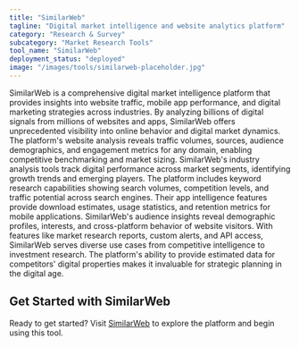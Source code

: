 ```yaml
---
title: "SimilarWeb"
tagline: "Digital market intelligence and website analytics platform"
category: "Research & Survey"
subcategory: "Market Research Tools"
tool_name: "SimilarWeb"
deployment_status: "deployed"
image: "/images/tools/similarweb-placeholder.jpg"
---
```

SimilarWeb is a comprehensive digital market intelligence platform that provides insights into website traffic, mobile app performance, and digital marketing strategies across industries. By analyzing billions of digital signals from millions of websites and apps, SimilarWeb offers unprecedented visibility into online behavior and digital market dynamics. The platform's website analysis reveals traffic volumes, sources, audience demographics, and engagement metrics for any domain, enabling competitive benchmarking and market sizing. SimilarWeb's industry analysis tools track digital performance across market segments, identifying growth trends and emerging players. The platform includes keyword research capabilities showing search volumes, competition levels, and traffic potential across search engines. Their app intelligence features provide download estimates, usage statistics, and retention metrics for mobile applications. SimilarWeb's audience insights reveal demographic profiles, interests, and cross-platform behavior of website visitors. With features like market research reports, custom alerts, and API access, SimilarWeb serves diverse use cases from competitive intelligence to investment research. The platform's ability to provide estimated data for competitors' digital properties makes it invaluable for strategic planning in the digital age.
## Get Started with SimilarWeb

Ready to get started? Visit [SimilarWeb](https://similarweb.com) to explore the platform and begin using this tool.
